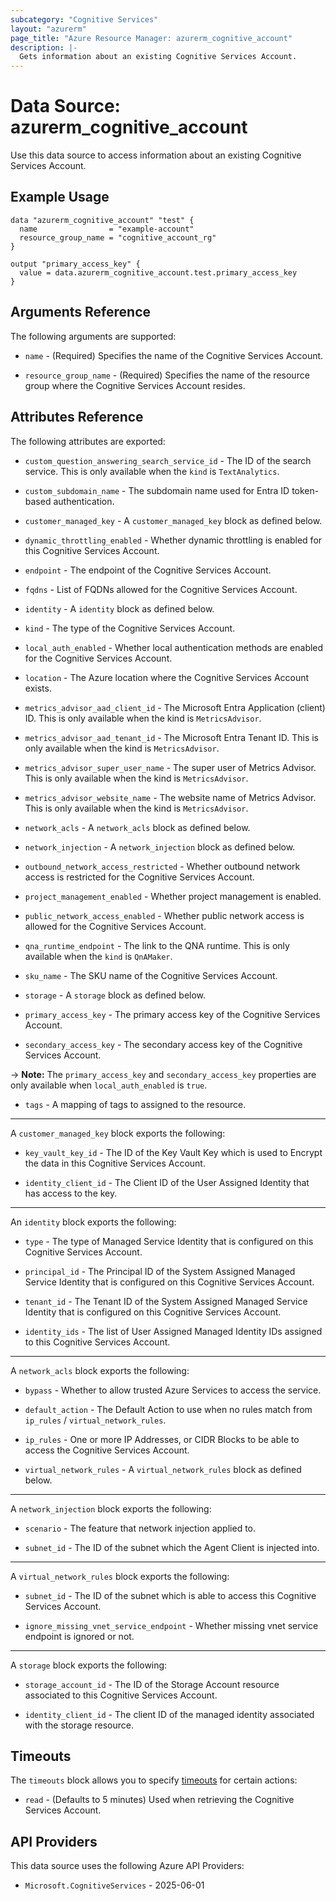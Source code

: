 ```yaml
---
subcategory: "Cognitive Services"
layout: "azurerm"
page_title: "Azure Resource Manager: azurerm_cognitive_account"
description: |-
  Gets information about an existing Cognitive Services Account.
---
```


# Data Source: azurerm_cognitive_account

Use this data source to access information about an existing Cognitive Services Account.

## Example Usage

```hcl
data "azurerm_cognitive_account" "test" {
  name                = "example-account"
  resource_group_name = "cognitive_account_rg"
}

output "primary_access_key" {
  value = data.azurerm_cognitive_account.test.primary_access_key
}
```

## Arguments Reference

The following arguments are supported:

* `name` - (Required) Specifies the name of the Cognitive Services Account.

* `resource_group_name` - (Required) Specifies the name of the resource group where the Cognitive Services Account resides.

## Attributes Reference

The following attributes are exported:

* `custom_question_answering_search_service_id` - The ID of the search service. This is only available when the `kind` is `TextAnalytics`.

* `custom_subdomain_name` - The subdomain name used for Entra ID token-based authentication.

* `customer_managed_key` - A `customer_managed_key` block as defined below.

* `dynamic_throttling_enabled` - Whether dynamic throttling is enabled for this Cognitive Services Account.

* `endpoint` - The endpoint of the Cognitive Services Account.

* `fqdns` - List of FQDNs allowed for the Cognitive Services Account.

* `identity` - A `identity` block as defined below.

* `kind` - The type of the Cognitive Services Account.

* `local_auth_enabled` - Whether local authentication methods are enabled for the Cognitive Services Account.

* `location` - The Azure location where the Cognitive Services Account exists.

* `metrics_advisor_aad_client_id` - The Microsoft Entra Application (client) ID. This is only available when the kind is `MetricsAdvisor`.

* `metrics_advisor_aad_tenant_id` - The Microsoft Entra Tenant ID. This is only available when the kind is `MetricsAdvisor`.

* `metrics_advisor_super_user_name` - The super user of Metrics Advisor. This is only available when the kind is `MetricsAdvisor`.

* `metrics_advisor_website_name` - The website name of Metrics Advisor. This is only available when the kind is `MetricsAdvisor`.

* `network_acls` -  A `network_acls` block as defined below.

* `network_injection` -  A `network_injection` block as defined below.

* `outbound_network_access_restricted` - Whether outbound network access is restricted for the Cognitive Services Account.

* `project_management_enabled` -  Whether project management is enabled.

* `public_network_access_enabled` - Whether public network access is allowed for the Cognitive Services Account.

* `qna_runtime_endpoint` - The link to the QNA runtime. This is only available when the `kind` is `QnAMaker`.

* `sku_name` - The SKU name of the Cognitive Services Account.

* `storage` - A `storage` block as defined below.

* `primary_access_key` - The primary access key of the Cognitive Services Account.

* `secondary_access_key` - The secondary access key of the Cognitive Services Account.

-> **Note:** The `primary_access_key` and `secondary_access_key` properties are only available when `local_auth_enabled` is `true`.

* `tags` - A mapping of tags to assigned to the resource.

---

A `customer_managed_key` block exports the following:

* `key_vault_key_id` - The ID of the Key Vault Key which is used to Encrypt the data in this Cognitive Services Account.

* `identity_client_id` - The Client ID of the User Assigned Identity that has access to the key.

---

An `identity` block exports the following:

* `type` - The type of Managed Service Identity that is configured on this Cognitive Services Account.

* `principal_id` - The Principal ID of the System Assigned Managed Service Identity that is configured on this Cognitive Services Account.

* `tenant_id` - The Tenant ID of the System Assigned Managed Service Identity that is configured on this Cognitive Services Account.

* `identity_ids` - The list of User Assigned Managed Identity IDs assigned to this Cognitive Services Account.

---

A `network_acls` block exports the following:

* `bypass` - Whether to allow trusted Azure Services to access the service.

* `default_action` - The Default Action to use when no rules match from `ip_rules` / `virtual_network_rules`.

* `ip_rules` - One or more IP Addresses, or CIDR Blocks to be able to access the Cognitive Services Account.

* `virtual_network_rules` - A `virtual_network_rules` block as defined below.

---

A `network_injection` block exports the following:

* `scenario` - The feature that network injection applied to.

* `subnet_id` - The ID of the subnet which the Agent Client is injected into.

---

A `virtual_network_rules` block exports the following:

* `subnet_id` - The ID of the subnet which is able to access this Cognitive Services Account.

* `ignore_missing_vnet_service_endpoint` - Whether missing vnet service endpoint is ignored or not.

---

A `storage` block exports the following:

* `storage_account_id` - The ID of the Storage Account resource associated to this Cognitive Services Account.

* `identity_client_id` - The client ID of the managed identity associated with the storage resource.

## Timeouts

The `timeouts` block allows you to specify [timeouts](https://developer.hashicorp.com/terraform/language/resources/configure#define-operation-timeouts) for certain actions:

* `read` - (Defaults to 5 minutes) Used when retrieving the Cognitive Services Account.

## API Providers
<!-- This section is generated, changes will be overwritten -->
This data source uses the following Azure API Providers:

* `Microsoft.CognitiveServices` - 2025-06-01
